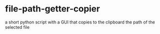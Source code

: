 # file-path-getter-copier
a short python script with a GUI that copies to the clipboard the path of the selected file
